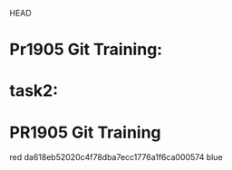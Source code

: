  HEAD
# Pr1905 Git Training: 
task2:
=======
# PR1905 Git Training

red
 da618eb52020c4f78dba7ecc1776a1f6ca000574
blue
